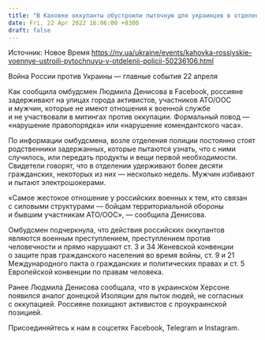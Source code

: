 ```yaml
---
title: "В Каховке оккупанты обустроили пыточную для украинцев в отделении полиции — Денисова"
date: Fri, 22 Apr 2022 16:06:00 +0300
draft: false
---
```

Источник: Новое Время https://nv.ua/ukraine/events/kahovka-rossiyskie-voennye-ustroili-pytochnuyu-v-otdelenii-policii-50236106.html


 Война России против Украины — главные события 22 апреля

 Как сообщила омбудсмен Людмила Денисова в Facebook, россияне задерживают на улицах города активистов, участников АТО/ООС и мужчин, которые не имеют отношения к военной службе и не участвовали в митингах против оккупации. Формальный повод — «нарушение правопорядка» или «нарушение комендантского часа».

По информации омбудсмена, возле отделения полиции постоянно стоят родственники задержанных, которые пытаются узнать, что с ними случилось, или передать продукты и вещи первой необходимости. Свидетели говорят, что в отделении удерживают более десяти гражданских, некоторых из них — несколько недель. Мужчин избивают и пытают электрошокерами.

«Самое жестокое отношение у российских военных к тем, кто связан с силовыми структурами — бойцам территориальной обороны и бывшим участникам АТО/ООС», — сообщила Денисова.

Омбудсмен подчеркнула, что действия российских оккупантов являются военным преступлением, преступлением против человечности и прямо нарушают ст. 3 и 34 Женевской конвенции о защите прав гражданского населения во время войны, ст. 9 и 21 Международного пакта о гражданских и политических правах и ст. 5 Европейской конвенции по правам человека.

Ранее Людмила Денисова сообщала, что в украинском Херсоне появился аналог донецкой Изоляции для пыток людей, не согласных с оккупацией. Россияне похищают активистов с проукраинской позицией.

Присоединяйтесь к нам в соцсетях Facebook, Telegram и Instagram.
